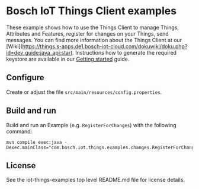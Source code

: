 # Bosch IoT Things Client examples

These example shows how to use the Things Client to manage Things, Attributes and Features, register for changes on your Things, send messages.
You can find more information about the Things Client at our [Wiki](https://things.s-apps.de1.bosch-iot-cloud.com/dokuwiki/doku.php?id=dev_guide:java_api:start.
Instructions how to generate the required keystore are available in our [Getting started](https://things.s-apps.de1.bosch-iot-cloud.com/dokuwiki/doku.php?id=2_getting_started:booking:manage-solution-public-key) guide. 

## Configure

Create or adjust the file `src/main/resources/config.properties`. 

## Build and run

Build and run an Example (e.g. `RegisterForChanges`) with the following command:
```
mvn compile exec:java -Dexec.mainClass="com.bosch.iot.things.examples.changes.RegisterForChanges"
```

## License

See the iot-things-examples top level README.md file for license details.
